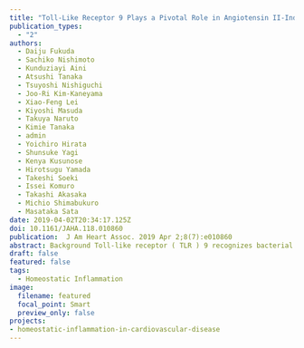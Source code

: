 ```yaml
---
title: "Toll-Like Receptor 9 Plays a Pivotal Role in Angiotensin II-Induced Atherosclerosis"
publication_types:
  - "2"
authors:
  - Daiju Fukuda
  - Sachiko Nishimoto
  - Kunduziayi Aini
  - Atsushi Tanaka
  - Tsuyoshi Nishiguchi
  - Joo-Ri Kim-Kaneyama
  - Xiao-Feng Lei
  - Kiyoshi Masuda
  - Takuya Naruto
  - Kimie Tanaka
  - admin
  - Yoichiro Hirata
  - Shunsuke Yagi
  - Kenya Kusunose
  - Hirotsugu Yamada
  - Takeshi Soeki
  - Issei Komuro
  - Takashi Akasaka
  - Michio Shimabukuro
  - Masataka Sata
date: 2019-04-02T20:34:17.125Z
doi: 10.1161/JAHA.118.010860
publication:  J Am Heart Assoc. 2019 Apr 2;8(7):e010860
abstract: Background Toll-like receptor ( TLR ) 9 recognizes bacterial DNA , activating innate immunity, whereas it also provokes inflammation in response to fragmented DNA released from mammalian cells. We investigated whether TLR 9 contributes to the development of vascular inflammation and atherogenesis using apolipoprotein E-deficient ( Apoe -/-) mice. Methods and Results Tlr9-deficient Apoe -/- ( Tlr9 -/- Apoe -/-) mice and Apoe -/- mice on a Western-type diet received subcutaneous angiotensin II infusion (1000 ng/kg per minute) for 28 days. Angiotensin II increased the plasma level of double-stranded DNA, an endogenous ligand of TLR 9, in these mice. Genetic deletion or pharmacologic blockade of TLR 9 in angiotensin II-infused Apoe -/- mice attenuated atherogenesis in the aortic arch ( P<0.05), reduced the accumulation of lipid and macrophages in atherosclerotic plaques, and decreased RNA expression of inflammatory molecules in the aorta with no alteration of metabolic parameters. On the other hand, restoration of TLR 9 in bone marrow in Tlr9 -/- Apoe -/- mice promoted atherogenesis in the aortic arch ( P<0.05). A TLR 9 agonist markedly promoted proinflammatory activation of Apoe -/- macrophages, partially through p38 mitogen-activated protein kinase signaling. In addition, genomic DNA extracted from macrophages promoted inflammatory molecule expression more effectively in Apoe -/- macrophages than in Tlr9 -/- Apoe -/- macrophages. Furthermore, in humans, circulating double-stranded DNA in the coronary artery positively correlated with inflammatory features of coronary plaques determined by optical coherence tomography in patients with acute myocardial infarction ( P<0.05). Conclusions TLR 9 plays a pivotal role in the development of vascular inflammation and atherogenesis through proinflammatory activation of macrophages. TLR 9 may serve as a potential therapeutic target for atherosclerosis. 
draft: false
featured: false
tags: 
  - Homeostatic Inflammation
image:
  filename: featured
  focal_point: Smart
  preview_only: false
projects: 
- homeostatic-inflammation-in-cardiovascular-disease
---
```

